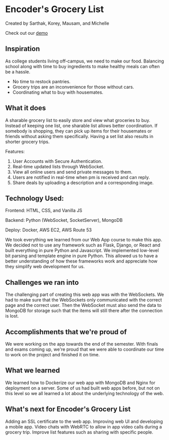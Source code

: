 # Encoder's Grocery List
Created by Sarthak, Korey, Mausam, and Michelle

Check out our [demo](http://www.encoderlist.click)

## Inspiration
As college students living off-campus, we need to make our food. Balancing school along with time to buy ingredients to make healthy meals can often be a hassle.
- No time to restock pantries.
- Grocery trips are an inconvenience for those without cars.
- Coordinating what to buy with housemates.

## What it does
A sharable grocery list to easily store and view what groceries to buy. Instead of keeping one list, one sharable list allows better coordination. If somebody is shopping, they can pick up items for their housemates or friends without asking them specifically. Having a set list also results in shorter grocery trips.

Features:
1. User Accounts with Secure Authentication.
2. Real-time updated lists through WebSocket.
3. View all online users and send private messages to them.
4. Users are notified in real-time when pm is received and can reply.
5. Share deals by uploading a description and a corresponding image.

## Technology Used: 
Frontend: HTML, CSS, and Vanilla JS

Backend: Python (WebSocket, SocketServer), MongoDB

Deploy: Docker, AWS EC2, AWS Route 53

We took everything we learned from our Web App course to make this app. We decided not to use any framework such as Flask, Django, or React and built everything in pure Python and Javascript. We implemented low-level bit parsing and template engine in pure Python. This allowed us to have a better understanding of how these frameworks work and appreciate how they simplify web development for us.

## Challenges we ran into
The challenging part of creating this web app was with the WebSockets. We had to make sure that the WebSockets only communicated with the correct page and the correct user. Then the WebSocket must also send the data to MongoDB for storage such that the items will still there after the connection is lost.

## Accomplishments that we're proud of
We were working on the app towards the end of the semester. With finals and exams coming up, we're proud that we were able to coordinate our time to work on the project and finished it on time.

## What we learned
We learned how to Dockerize our web app with MongoDB and Nginx for deployment on a server. Some of us had built web apps before, but not on this level so we all learned a lot about the underlying technology of the web.

## What's next for Encoder's Grocery List
Adding an SSL certificate to the web app. Improving web UI and developing a mobile app. Video chats with WebRTC to allow in app video calls during a grocery trip. Improve list features such as sharing with specific people.
